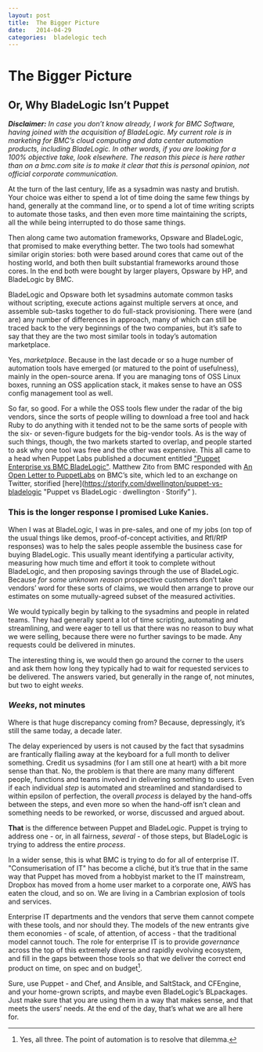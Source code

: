 ```yaml
---
layout: post
title:  The Bigger Picture 
date:   2014-04-29 
categories:  bladelogic tech 
---
```


# The Bigger Picture


## Or, Why BladeLogic Isn’t Puppet

***Disclaimer:*** *In case you don’t know already, I work for BMC Software, having joined with the acquisition of BladeLogic. My current role is in marketing for BMC’s cloud computing and data center automation products, including BladeLogic. In other words, if you are looking for a 100% objective take, look elsewhere. The reason this piece is here rather than on a bmc.com site is to make it clear that this is personal opinion, not official corporate communication.*  

At the turn of the last century, life as a sysadmin was nasty and brutish. Your choice was either to spend a lot of time doing the same few things by hand, generally at the command line, or to spend a lot of time writing scripts to automate those tasks, and then even more time maintaining the scripts, all the while being interrupted to do those same things.  

Then along came two automation frameworks, Opsware and BladeLogic, that promised to make everything better. The two tools had somewhat similar origin stories: both were based around cores that came out of the hosting world, and both then built substantial frameworks around those cores. In the end both were bought by larger players, Opsware by HP, and BladeLogic by BMC.  

BladeLogic and Opsware both let sysadmins automate common tasks without scripting, execute actions against multiple servers at once, and assemble sub-tasks together to do full-stack provisioning. There were (and are) any number of differences in approach, many of which can still be traced back to the very beginnings of the two companies, but it’s safe to say that they are the two most similar tools in today’s automation marketplace.  

Yes, *marketplace*. Because in the last decade or so a huge number of automation tools have emerged (or matured to the point of usefulness), mainly in the open-source arena. If you are managing tons of OSS Linux boxes, running an OSS application stack, it makes sense to have an OSS config management tool as well.  

So far, so good. For a while the OSS tools flew under the radar of the big vendors, since the sorts of people willing to download a free tool and hack Ruby to do anything with it tended not to be the same sorts of people with the six- or seven-figure budgets for the big-vendor tools. As is the way of such things, though, the two markets started to overlap, and people started to ask why one tool was free and the other was expensive. This all came to a head when Puppet Labs published a document entitled ["Puppet Enterprise vs BMC BladeLogic"](https://puppetlabs.com/sites/default/files/Puppet_Enterprise_vs_BladeLogic.pdf). Matthew Zito from BMC responded with [An Open Letter to PuppetLabs](https://communities.bmc.com/community/bmcdn/bmc_service_automation/server_configuration_automation_bladelogic/blog/2014/04/28/an-open-letter-to-puppetlabs) on BMC’s site, which led to an exchange on Twitter, storified [here](https://storify.com/dwellington/puppet-vs-bladelogic "Puppet vs BladeLogic · dwellington · Storify” ).  

### This is the longer response I promised Luke Kanies.  

When I was at BladeLogic, I was in pre-sales, and one of my jobs (on top of the usual things like demos, proof-of-concept activities, and RfI/RfP responses) was to help the sales people assemble the business case for buying BladeLogic. This usually meant identifying a particular activity, measuring how much time and effort it took to complete without BladeLogic, and then proposing savings through the use of BladeLogic. Because *for some unknown reason* prospective customers don’t take vendors’ word for these sorts of claims, we would then arrange to prove our estimates on some mutually-agreed subset of the measured activities.  

We would typically begin by talking to the sysadmins and people in related teams. They had generally spent a lot of time scripting, automating and streamlining, and were eager to tell us that there was no reason to buy what we were selling, because there were no further savings to be made. Any requests could be delivered in minutes.  

The interesting thing is, we would then go around the corner to the users and ask them how long they typically had to wait for requested services to be delivered. The answers varied, but generally in the range of, not minutes, but two to eight *weeks*.  

### *Weeks*, not minutes

Where is that huge discrepancy coming from? Because, depressingly, it’s still the same today, a decade later.  

The delay experienced by users is not caused by the fact that sysadmins are frantically flailing away at the keyboard for a full month to deliver something. Credit us sysadmins (for I am still one at heart) with a bit more sense than that. No, the problem is that there are many many different people, functions and teams involved in delivering something to users. Even if each individual *step* is automated and streamlined and standardised to within epsilon of perfection, the overall *process* is delayed by the hand-offs between the steps, and even more so when the hand-off isn’t clean and something needs to be reworked, or worse, discussed and argued about.  

**That** is the difference between Puppet and BladeLogic. Puppet is trying to address one - or, in all fairness, *several* - of those steps, but BladeLogic is trying to address the entire *process*.  

In a wider sense, this is what BMC is trying to do for all of enterprise IT. "Consumerisation of IT" has become a cliché, but it’s true that in the same way that Puppet has moved from a hobbyist market to the IT mainstream, Dropbox has moved from a home user market to a corporate one, AWS has eaten the cloud, and so on. We are living in a Cambrian explosion of tools and services.  

Enterprise IT departments and the vendors that serve them cannot compete with these tools, and nor should they. The models of the new entrants give them economies - of scale, of attention, of access - that the traditional model cannot touch. The role for enterprise IT is to provide *governance* across the top of this extremely diverse and rapidly evolving ecosystem, and fill in the gaps between those tools so that we deliver the correct end product on time, on spec and on budget[^1].  

Sure, use Puppet - and Chef, and Ansible, and SaltStack, and CFEngine, and your home-grown scripts, and maybe even BladeLogic’s BLpackages. Just make sure that you are using them in a way that makes sense, and that meets the users’ needs. At the end of the day, that’s what we are all here for.

[^1]: Yes, all three. The point of automation is to resolve that dilemma.

